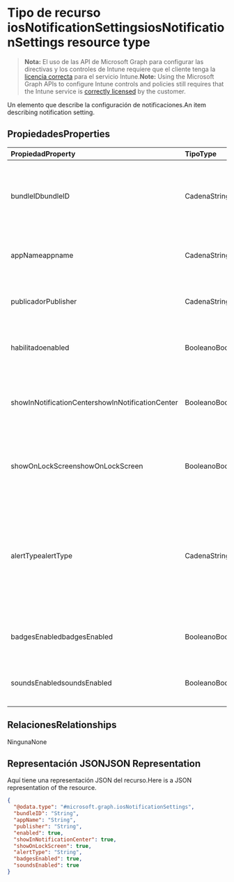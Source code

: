 # <a name="iosnotificationsettings-resource-type"></a><span data-ttu-id="0c8ec-101">Tipo de recurso iosNotificationSettings</span><span class="sxs-lookup"><span data-stu-id="0c8ec-101">iosNotificationSettings resource type</span></span>

> <span data-ttu-id="0c8ec-102">**Nota:** El uso de las API de Microsoft Graph para configurar las directivas y los controles de Intune requiere que el cliente tenga la [licencia correcta](https://go.microsoft.com/fwlink/?linkid=839381) para el servicio Intune.</span><span class="sxs-lookup"><span data-stu-id="0c8ec-102">**Note:** Using the Microsoft Graph APIs to configure Intune controls and policies still requires that the Intune service is [correctly licensed](https://go.microsoft.com/fwlink/?linkid=839381) by the customer.</span></span>

<span data-ttu-id="0c8ec-103">Un elemento que describe la configuración de notificaciones.</span><span class="sxs-lookup"><span data-stu-id="0c8ec-103">An item describing notification setting.</span></span>
## <a name="properties"></a><span data-ttu-id="0c8ec-104">Propiedades</span><span class="sxs-lookup"><span data-stu-id="0c8ec-104">Properties</span></span>
|<span data-ttu-id="0c8ec-105">Propiedad</span><span class="sxs-lookup"><span data-stu-id="0c8ec-105">Property</span></span>|<span data-ttu-id="0c8ec-106">Tipo</span><span class="sxs-lookup"><span data-stu-id="0c8ec-106">Type</span></span>|<span data-ttu-id="0c8ec-107">Descripción</span><span class="sxs-lookup"><span data-stu-id="0c8ec-107">Description</span></span>|
|:---|:---|:---|
|<span data-ttu-id="0c8ec-108">bundleID</span><span class="sxs-lookup"><span data-stu-id="0c8ec-108">bundleID</span></span>|<span data-ttu-id="0c8ec-109">Cadena</span><span class="sxs-lookup"><span data-stu-id="0c8ec-109">String</span></span>|<span data-ttu-id="0c8ec-110">Id. de paquete de la aplicación en el que aplicar esa configuración de notificaciones.</span><span class="sxs-lookup"><span data-stu-id="0c8ec-110">Bundle id of app to which to apply these notification settings.</span></span>|
|<span data-ttu-id="0c8ec-111">appName</span><span class="sxs-lookup"><span data-stu-id="0c8ec-111">appname</span></span>|<span data-ttu-id="0c8ec-112">Cadena</span><span class="sxs-lookup"><span data-stu-id="0c8ec-112">String</span></span>|<span data-ttu-id="0c8ec-113">Nombre de la aplicación que se asociará con el bundleID.</span><span class="sxs-lookup"><span data-stu-id="0c8ec-113">Application name to be associated with the bundleID.</span></span>|
|<span data-ttu-id="0c8ec-114">publicador</span><span class="sxs-lookup"><span data-stu-id="0c8ec-114">Publisher</span></span>|<span data-ttu-id="0c8ec-115">Cadena</span><span class="sxs-lookup"><span data-stu-id="0c8ec-115">String</span></span>|<span data-ttu-id="0c8ec-116">Publicador que se asociará con el bundleID.</span><span class="sxs-lookup"><span data-stu-id="0c8ec-116">Publisher to be associated with the bundleID.</span></span>|
|<span data-ttu-id="0c8ec-117">habilitado</span><span class="sxs-lookup"><span data-stu-id="0c8ec-117">enabled</span></span>|<span data-ttu-id="0c8ec-118">Booleano</span><span class="sxs-lookup"><span data-stu-id="0c8ec-118">Boolean</span></span>|<span data-ttu-id="0c8ec-119">Indica si se permiten las notificaciones para esta aplicación.</span><span class="sxs-lookup"><span data-stu-id="0c8ec-119">Indicates whether notifications are allowed for this app.</span></span>|
|<span data-ttu-id="0c8ec-120">showInNotificationCenter</span><span class="sxs-lookup"><span data-stu-id="0c8ec-120">showInNotificationCenter</span></span>|<span data-ttu-id="0c8ec-121">Booleano</span><span class="sxs-lookup"><span data-stu-id="0c8ec-121">Boolean</span></span>|<span data-ttu-id="0c8ec-122">Indica si se pueden mostrar notificaciones en el centro de notificaciones.</span><span class="sxs-lookup"><span data-stu-id="0c8ec-122">Indicates whether notifications can be shown in notification center.</span></span>|
|<span data-ttu-id="0c8ec-123">showOnLockScreen</span><span class="sxs-lookup"><span data-stu-id="0c8ec-123">showOnLockScreen</span></span>|<span data-ttu-id="0c8ec-124">Booleano</span><span class="sxs-lookup"><span data-stu-id="0c8ec-124">Boolean</span></span>|<span data-ttu-id="0c8ec-125">Indica si se pueden mostrar notificaciones en la pantalla de bloqueo.</span><span class="sxs-lookup"><span data-stu-id="0c8ec-125">Indicates whether notifications can be shown on the lock screen.</span></span>|
|<span data-ttu-id="0c8ec-126">alertType</span><span class="sxs-lookup"><span data-stu-id="0c8ec-126">alertType</span></span>|<span data-ttu-id="0c8ec-127">Cadena</span><span class="sxs-lookup"><span data-stu-id="0c8ec-127">String</span></span>|<span data-ttu-id="0c8ec-128">Indica el tipo de alerta para las notificaciones de esta aplicación.</span><span class="sxs-lookup"><span data-stu-id="0c8ec-128">Indicates the type of alert for notifications for this app.</span></span> <span data-ttu-id="0c8ec-129">Los valores posibles son: `deviceDefault`, `banner`, `modal` y `none`.</span><span class="sxs-lookup"><span data-stu-id="0c8ec-129">Possible values are: `deviceDefault`, `banner`, `modal`, `none`.</span></span>|
|<span data-ttu-id="0c8ec-130">badgesEnabled</span><span class="sxs-lookup"><span data-stu-id="0c8ec-130">badgesEnabled</span></span>|<span data-ttu-id="0c8ec-131">Booleano</span><span class="sxs-lookup"><span data-stu-id="0c8ec-131">Boolean</span></span>|<span data-ttu-id="0c8ec-132">Indica si se permiten los distintivos para esta aplicación.</span><span class="sxs-lookup"><span data-stu-id="0c8ec-132">Indicates whether badges are allowed for this app.</span></span>|
|<span data-ttu-id="0c8ec-133">soundsEnabled</span><span class="sxs-lookup"><span data-stu-id="0c8ec-133">soundsEnabled</span></span>|<span data-ttu-id="0c8ec-134">Booleano</span><span class="sxs-lookup"><span data-stu-id="0c8ec-134">Boolean</span></span>|<span data-ttu-id="0c8ec-135">Indica si se permiten los sonidos para esta aplicación.</span><span class="sxs-lookup"><span data-stu-id="0c8ec-135">Indicates whether sounds are allowed for this app.</span></span>|

## <a name="relationships"></a><span data-ttu-id="0c8ec-136">Relaciones</span><span class="sxs-lookup"><span data-stu-id="0c8ec-136">Relationships</span></span>
<span data-ttu-id="0c8ec-137">Ninguna</span><span class="sxs-lookup"><span data-stu-id="0c8ec-137">None</span></span>
## <a name="json-representation"></a><span data-ttu-id="0c8ec-138">Representación JSON</span><span class="sxs-lookup"><span data-stu-id="0c8ec-138">JSON Representation</span></span>
<span data-ttu-id="0c8ec-139">Aquí tiene una representación JSON del recurso.</span><span class="sxs-lookup"><span data-stu-id="0c8ec-139">Here is a JSON representation of the resource.</span></span>
<!-- {
  "blockType": "resource",
  "keyProperty": "id",
  "@odata.type": "microsoft.graph.iosNotificationSettings"
}
-->
``` json
{
  "@odata.type": "#microsoft.graph.iosNotificationSettings",
  "bundleID": "String",
  "appName": "String",
  "publisher": "String",
  "enabled": true,
  "showInNotificationCenter": true,
  "showOnLockScreen": true,
  "alertType": "String",
  "badgesEnabled": true,
  "soundsEnabled": true
}
```



